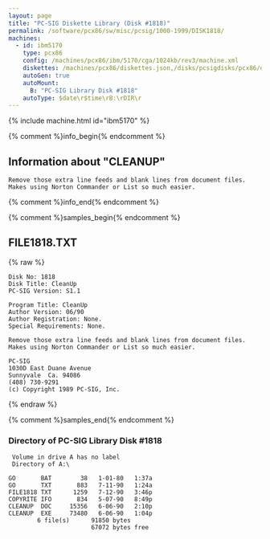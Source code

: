 ```yaml
---
layout: page
title: "PC-SIG Diskette Library (Disk #1818)"
permalink: /software/pcx86/sw/misc/pcsig/1000-1999/DISK1818/
machines:
  - id: ibm5170
    type: pcx86
    config: /machines/pcx86/ibm/5170/cga/1024kb/rev3/machine.xml
    diskettes: /machines/pcx86/diskettes.json,/disks/pcsigdisks/pcx86/diskettes.json
    autoGen: true
    autoMount:
      B: "PC-SIG Library Disk #1818"
    autoType: $date\r$time\rB:\rDIR\r
---
```


{% include machine.html id="ibm5170" %}

{% comment %}info_begin{% endcomment %}

## Information about "CLEANUP"

    Remove those extra line feeds and blank lines from document files.
    Makes using Norton Commander or List so much easier.
{% comment %}info_end{% endcomment %}

{% comment %}samples_begin{% endcomment %}

## FILE1818.TXT

{% raw %}
```
Disk No: 1818                                                           
Disk Title: CleanUp                                                     
PC-SIG Version: S1.1                                                    
                                                                        
Program Title: CleanUp                                                  
Author Version: 06/90                                                   
Author Registration: None.                                              
Special Requirements: None.                                             
                                                                        
Remove those extra line feeds and blank lines from document files.      
Makes using Norton Commander or List so much easier.                    
                                                                        
PC-SIG                                                                  
1030D East Duane Avenue                                                 
Sunnyvale  Ca. 94086                                                    
(408) 730-9291                                                          
(c) Copyright 1989 PC-SIG, Inc.                                         
```
{% endraw %}

{% comment %}samples_end{% endcomment %}

### Directory of PC-SIG Library Disk #1818

     Volume in drive A has no label
     Directory of A:\

    GO       BAT        38   1-01-80   1:37a
    GO       TXT       883   7-11-90   1:24a
    FILE1818 TXT      1259   7-12-90   3:46p
    COPYRITE IFO       834   5-07-90   8:49p
    CLEANUP  DOC     15356   6-06-90   2:10p
    CLEANUP  EXE     73480   6-06-90   1:04p
            6 file(s)      91850 bytes
                           67072 bytes free
